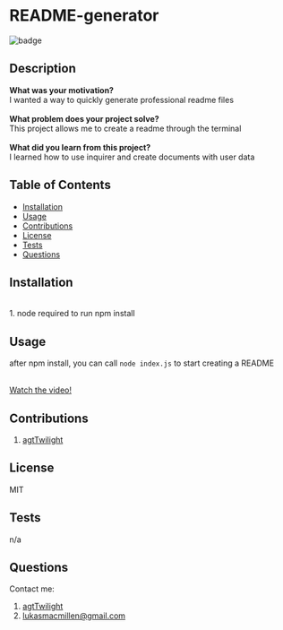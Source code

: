 
# README-generator
![badge](https://img.shields.io/badge/License-MIT-yellow.svg)

## Description
**What was your motivation?** <br>
I wanted a way to quickly generate professional readme files <br><br>
**What problem does your project solve?** <br>
This project allows me to create a readme through the terminal <br><br>
**What did you learn from this project?** <br>
I learned how to use inquirer and create documents with user data
        
## Table of Contents
- [Installation](#installation)
- [Usage](#usage)
- [Contributions](#contributions)
- [License](#license)
- [Tests](#tests)
- [Questions](#questions)
        
## Installation
<br>1. node required to run npm install
        
## Usage
after npm install, you can call `node index.js` to start creating a README <br><br>

[Watch the video!](https://drive.google.com/file/d/1mU-QxcWu8b_4hzwq7E9QFA0deWjDn3pZ/view?usp=share_link)
        
## Contributions
1. [agtTwilight](https://github.com/agtTwilight)
        
## License
MIT

## Tests
n/a
        
## Questions
Contact me: 
1. [agtTwilight](https://github.com/agtTwilight)
2. [lukasmacmillen@gmail.com](mailto:lukasmacmillen@gmail.com)